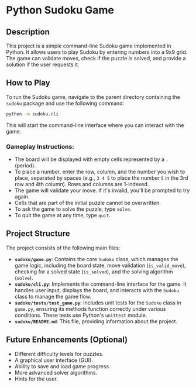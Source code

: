 # Python Sudoku Game

## Description

This project is a simple command-line Sudoku game implemented in Python. It allows users to play Sudoku by entering numbers into a 9x9 grid. The game can validate moves, check if the puzzle is solved, and provide a solution if the user requests it.

## How to Play

To run the Sudoku game, navigate to the parent directory containing the `sudoku` package and use the following command:

```bash
python -m sudoku.cli
```

This will start the command-line interface where you can interact with the game.

### Gameplay Instructions:

-   The board will be displayed with empty cells represented by a `.` (period).
-   To place a number, enter the row, column, and the number you wish to place, separated by spaces (e.g., `3 4 5` to place the number `5` in the 3rd row and 4th column). Rows and columns are 1-indexed.
-   The game will validate your move. If it's invalid, you'll be prompted to try again.
-   Cells that are part of the initial puzzle cannot be overwritten.
-   To ask the game to solve the puzzle, type `solve`.
-   To quit the game at any time, type `quit`.

## Project Structure

The project consists of the following main files:

-   **`sudoku/game.py`**: Contains the core `Sudoku` class, which manages the game logic, including the board state, move validation (`is_valid_move`), checking for a solved state (`is_solved`), and the solving algorithm (`solve`).
-   **`sudoku/cli.py`**: Implements the command-line interface for the game. It handles user input, displays the board, and interacts with the `Sudoku` class to manage the game flow.
-   **`sudoku/tests/test_game.py`**: Includes unit tests for the `Sudoku` class in `game.py`, ensuring its methods function correctly under various conditions. These tests use Python's `unittest` module.
-   **`sudoku/README.md`**: This file, providing information about the project.

## Future Enhancements (Optional)

-   Different difficulty levels for puzzles.
-   A graphical user interface (GUI).
-   Ability to save and load game progress.
-   More advanced solver algorithms.
-   Hints for the user.
